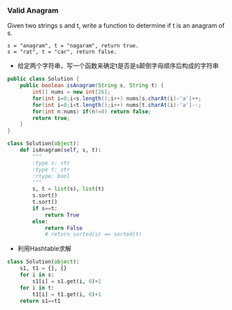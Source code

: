 ### Valid Anagram

Given two strings s and t, write a function to determine if t is an anagram of s.

```
s = "anagram", t = "nagaram", return true.
s = "rat", t = "car", return false.
```
* 给定两个字符串，写一个函数来确定t是否是s颠倒字母顺序后构成的字符串
``` java
public class Solution {
    public boolean isAnagram(String s, String t) {
        int[] nums = new int[26];
        for(int i=0;i<s.length();i++) nums[s.charAt(i)-'a']++;
        for(int i=0;i<t.length();i++) nums[t.charAt(i)-'a']--;
        for(int n:nums) if(n!=0) return false;
        return true;
    }
}
```
``` python
class Solution(object):
    def isAnagram(self, s, t):
        """
        :type s: str
        :type t: str
        :rtype: bool
        """
        s, t = list(s), list(t)
        s.sort()
        t.sort()
        if s==t:
            return True
        else:
            return False
            # return sorted(s) == sorted(t)
```
* 利用Hashtable求解
``` python
class Solution(object):
    s1, t1 = {}, {}
    for i in s:
        s1[i] = s1.get(i, 0)+1
    for i in t:
        t1[i] = t1.get(i, 0)+1
    return s1==t1
```
